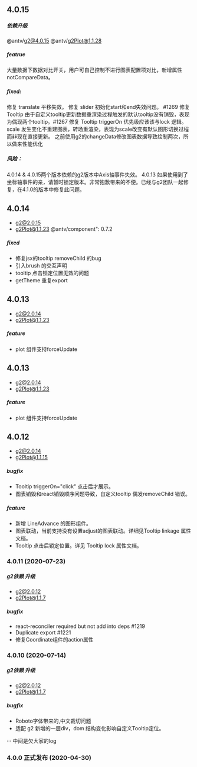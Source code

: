 ## 4.0.15
##### 依赖升级
@antv/g2@4.0.15
@antv/g2Plot@1.1.28
##### featrue
大量数据下数据对比开关，用户可自己控制不进行图表配置项对比，新增属性 notCompareData。

##### fixed:
修复 translate 平移失效。
修复 slider 初始化start和end失效问题。 #1269
修复 Tooltip 由于自定义tooltip更新数据重渲染过程触发的默认tooltip没有销毁，表现为偶现两个tooltip。#1267
修复 Tooltip triggerOn 优先级应该该与lock 逻辑。
scale 发生变化不重建图表，转场重渲染，表现为scale改变有默认图形切换过程而非现在直接更新。
之前使用g2的changeData修改图表数据导致绘制两次，所以做来性能优化

##### 风险：
4.0.14 & 4.0.15两个版本依赖的g2版本中Axis轴事件失效。 4.0.13 如果使用到了坐标轴事件的亲，请暂时锁定版本。非常抱歉带来的不便。已经与g2团队一起修复，在4.1.0的版本中修复此问题。

## 4.0.14
- g2@2.0.15
- g2Plot@1.1.23
@antv/component": 0.7.2
##### fixed
- 修复jsx的tooltip removeChild 的bug
- 引入brush 的交互声明 <Interaction type="brush" />
- tooltip 点击锁定位置无效的问题
- getTheme 重复export


## 4.0.13
- g2@2.0.14
- g2Plot@1.1.23
##### feature
- plot 组件支持forceUpdate


## 4.0.13
- g2@2.0.14
- g2Plot@1.1.23
##### feature
- plot 组件支持forceUpdate

## 4.0.12 
- g2@2.0.14
- g2Plot@1.1.15
##### bugfix
- Tooltip triggerOn="click" 点击后才展示。
- 图表销毁和react销毁顺序问题导致，自定义tooltip 偶发removeChild 错误。
##### feature
- 新增 LineAdvance 的图形组件。
- 图表联动，当前支持没有设置adjust的图表联动。详细见Tooltip linkage 属性文档。
- Tooltip 点击后锁定位置。详见 Tooltip lock 属性文档。

### 4.0.11 (2020-07-23)
##### g2依赖 升级
- g2@2.0.12
- g2Plot@1.1.7 
##### bugfix
- react-reconciler required but not add into deps #1219
- Duplicate export #1221
- 修复Coordinate组件的action属性

### 4.0.10 (2020-07-14)
##### g2依赖 升级
- g2@2.0.12
- g2Plot@1.1.7 
##### bugfix
- Roboto字体带来的,中文裁切问题 
- 适配 g2 新增的一层div，dom 结构变化影响自定义Tooltip定位。


··· 中间是欠大家的log

### 4.0.0 正式发布 (2020-04-30)
